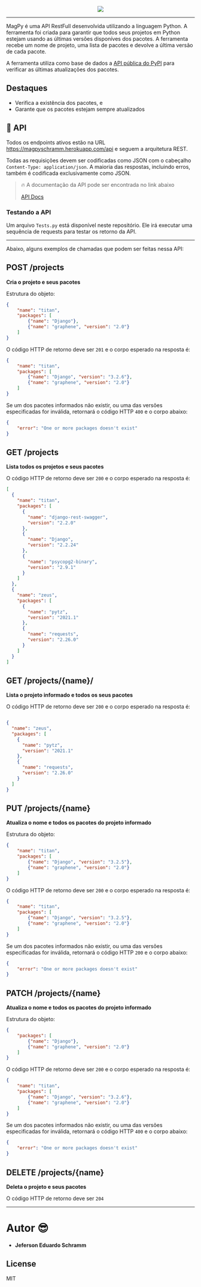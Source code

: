 <p align="center"><img src="https://i.postimg.cc/brS990LC/magpy-logo.png"></p>

-----

MagPy é uma API RestFull desenvolvida utilizando a linguagem Python. A ferramenta foi criada para garantir que todos seus projetos em Python estejam usando as últimas versões
disponíves dos pacotes. A ferramenta recebe um nome de projeto, uma lista de pacotes e devolve a 
última versão de cada pacote.

A ferramenta utiliza como base de dados a 
[API pública do PyPI](https://warehouse.readthedocs.io/api-reference/json.html)
para verificar as últimas atualizações dos pacotes.

## Destaques

- Verifica a existência dos pacotes, e
- Garante que os pacotes estejam sempre atualizados


## 📃 API

Todos os endpoints ativos estão na URL https://magpyschramm.herokuapp.com/api e seguem a arquitetura REST.

Todas as requisições devem ser codificadas como JSON com o cabeçalho `Content-Type: application/json`. A maioria das respostas, incluindo erros, também é codificada exclusivamente como JSON.

> 🔥 A documentação da API pode ser encontrada no link abaixo
> 
> [API Docs](https://magpyschramm.herokuapp.com/api/docs/)

### Testando a API
Um arquivo `Tests.py` está disponível neste repositório. Ele irá executar uma sequência de requests para testar os retorno da API.

-----
Abaixo, alguns exemplos de chamadas que podem ser feitas nessa API:
## POST /projects
**Cria o projeto e seus pacotes**
<p>Estrutura do objeto:</p>

```json
{
    "name": "titan",
    "packages": [
        {"name": "Django"},
        {"name": "graphene", "version": "2.0"}
    ]
}
```
O código HTTP de retorno deve ser `201` e o corpo esperado na resposta é:
```json
{
    "name": "titan",
    "packages": [
        {"name": "Django", "version": "3.2.6"},
        {"name": "graphene", "version": "2.0"}
    ]
}
```

Se um dos pacotes informados não existir, ou uma das versões especificadas for
inválida, retornará o código HTTP `400` e o corpo abaixo:
```json
{
    "error": "One or more packages doesn't exist"
}
```

## GET /projects
**Lista todos os projetos e seus pacotes**

O código HTTP de retorno deve ser `200` e o corpo esperado na resposta é:
```json
[
  {
    "name": "titan",
    "packages": [
      {
        "name": "django-rest-swagger",
        "version": "2.2.0"
      },
      {
        "name": "Django",
        "version": "2.2.24"
      },
      {
        "name": "psycopg2-binary",
        "version": "2.9.1"
      }
    ]
  },
  {
    "name": "zeus",
    "packages": [
      {
        "name": "pytz",
        "version": "2021.1"
      },
      {
        "name": "requests",
        "version": "2.26.0"
      }
    ]
  }
]
```

## GET /projects/{name}/
**Lista o projeto informado e todos os seus pacotes**

O código HTTP de retorno deve ser `200` e o corpo esperado na resposta é:
```json

{
  "name": "zeus",
  "packages": [
    {
      "name": "pytz",
      "version": "2021.1"
    },
    {
      "name": "requests",
      "version": "2.26.0"
    }
  ]
}
```

## PUT /projects/{name}
**Atualiza o nome e todos os pacotes do projeto informado**

<p>Estrutura do objeto:</p>

```json
{
    "name": "titan",
    "packages": [
        {"name": "Django", "version": "3.2.5"},
        {"name": "graphene", "version": "2.0"}
    ]
}
```
O código HTTP de retorno deve ser `200` e o corpo esperado na resposta é:
```json
{
    "name": "titan",
    "packages": [
        {"name": "Django", "version": "3.2.5"},
        {"name": "graphene", "version": "2.0"}
    ]
}
```

Se um dos pacotes informados não existir, ou uma das versões especificadas for
inválida, retornará o código HTTP `200` e o corpo abaixo:
```json
{
    "error": "One or more packages doesn't exist"
}
```

## PATCH /projects/{name}
**Atualiza o nome e todos os pacotes do projeto informado**

<p>Estrutura do objeto:</p>

```json
{
    "packages": [
        {"name": "Django"},
        {"name": "graphene", "version": "2.0"}
    ]
}
```
O código HTTP de retorno deve ser `200` e o corpo esperado na resposta é:
```json
{
    "name": "titan",
    "packages": [
        {"name": "Django", "version": "3.2.6"},
        {"name": "graphene", "version": "2.0"}
    ]
}
```

Se um dos pacotes informados não existir, ou uma das versões especificadas for
inválida, retornará o código HTTP `400` e o corpo abaixo:
```json
{
    "error": "One or more packages doesn't exist"
}
```

## DELETE /projects/{name}
**Deleta o projeto e seus pacotes**

O código HTTP de retorno deve ser `204`

-----
# Autor 😎
- #### Jeferson Eduardo Schramm

## License

MIT
